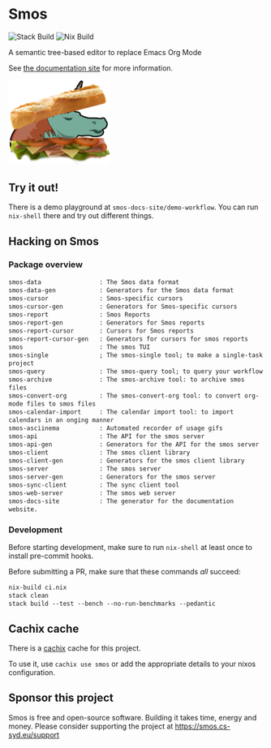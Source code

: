 # Smos

![Stack Build](https://github.com/NorfairKing/smos/workflows/Stack%20Build/badge.svg)
![Nix Build](https://github.com/NorfairKing/smos/workflows/Nix%20Build/badge.svg)

A semantic tree-based editor to replace Emacs Org Mode

See [the documentation site](https://smos.cs-syd.eu) for more information.

<img src="logo.png" width="200" alt="logo"/>

## Try it out!

There is a demo playground at `smos-docs-site/demo-workflow`.
You can run `nix-shell` there and try out different things.

## Hacking on Smos

### Package overview

```
smos-data                : The Smos data format
smos-data-gen            : Generators for the Smos data format
smos-cursor              : Smos-specific cursors
smos-cursor-gen          : Generators for Smos-specific cursors
smos-report              : Smos Reports
smos-report-gen          : Generators for Smos reports
smos-report-cursor       : Cursors for Smos reports
smos-report-cursor-gen   : Generators for cursors for smos reports
smos                     : The smos TUI
smos-single              ; The smos-single tool; to make a single-task project
smos-query               : The smos-query tool; to query your workflow
smos-archive             : The smos-archive tool: to archive smos files
smos-convert-org         : The smos-convert-org tool: to convert org-mode files to smos files
smos-calendar-import     : The calendar import tool: to import calendars in an onging manner
smos-asciinema           : Automated recorder of usage gifs
smos-api                 : The API for the smos server
smos-api-gen             : Generators for the API for the smos server
smos-client              : The smos client library
smos-client-gen          : Generators for the smos client library
smos-server              : The smos server
smos-server-gen          : Generators for the smos server
smos-sync-client         : The sync client tool
smos-web-server          : The smos web server
smos-docs-site           : The generator for the documentation website.
```

### Development

Before starting development, make sure to run `nix-shell` at least once to install pre-commit hooks.

Before submitting a PR, make sure that these commands _all_ succeed:

```
nix-build ci.nix
stack clean
stack build --test --bench --no-run-benchmarks --pedantic
```

## Cachix cache

There is a [cachix](https://cachix.org) cache for this project.

To use it, use `cachix use smos` or add the appropriate details to your nixos configuration.


## Sponsor this project

Smos is free and open-source software.
Building it takes time, energy and money.
Please consider supporting the project at https://smos.cs-syd.eu/support
